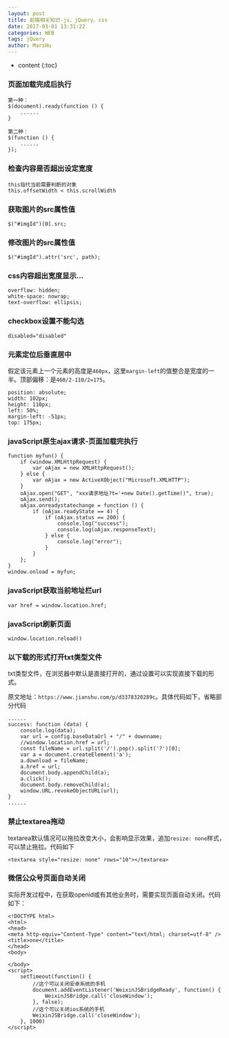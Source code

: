 ```yaml
---
layout: post
title: 前端相关知识-js、jQuery、css
date: 2017-03-01 13:31:22
categories: WEB
tags: jQuery
author: MarsHu
---
```


* content
{:toc}

### 页面加载完成后执行 ###
	第一种：
    $(document).ready(function () {
		......
    }

	第二种：
    $(function () {
		......
	});

### 检查内容是否超出设定宽度 ###

	this指代当前需要判断的对象
	this.offsetWidth < this.scrollWidth





### 获取图片的src属性值 ###

	$("#imgId")[0].src; 

### 修改图片的src属性值 ###

	$("#imgId").attr('src', path); 

### css内容超出宽度显示... ###

    overflow: hidden;
    white-space: nowrap;
    text-overflow: ellipsis;

### checkbox设置不能勾选 ###

	disabled="disabled"

### 元素定位后垂直居中 ###
假定该元素上一个元素的高度是`460px`，这里`margin-left`的值整合是宽度的一半。顶部偏移：是`460/2-110/2=175`。

	position: absolute;
	width: 102px;
	height: 110px;
	left: 50%;
	margin-left: -51px;
	top: 175px;

### javaScript原生ajax请求-页面加载完执行 ###

	function myfun() {
        if (window.XMLHttpRequest) {
            var oAjax = new XMLHttpRequest();
        } else {
            var oAjax = new ActiveXObject("Microsoft.XMLHTTP");
        }
        oAjax.open("GET", "xxx请求地址?t='+new Date().getTime()", true);
        oAjax.send();
        oAjax.onreadystatechange = function () {
            if (oAjax.readyState == 4) {
                if (oAjax.status == 200) {
					console.log("success");
                    console.log(oAjax.responseText);
                } else {
                    console.log("error");
                }
            }
        };
    }
    window.onload = myfun;

### javaScript获取当前地址栏url ###

	var href = window.location.href;

### javaScript刷新页面 ###
	
	window.location.reload()

### 以下载的形式打开txt类型文件 ###
txt类型文件，在浏览器中默认是直接打开的，通过设置可以实现直接下载的形式。

原文地址：`https://www.jianshu.com/p/d3378320289c`。具体代码如下，省略部分代码

	......
	success: function (data) {
		console.log(data);
		var url = config.baseDataUrl + "/" + downname;
		//window.location.href = url;
		const fileName = url.split('/').pop().split('?')[0];
		var a = document.createElement('a');
		a.download = fileName;
		a.href = url;
		document.body.appendChild(a);
		a.click();
		document.body.removeChild(a);
		window.URL.revokeObjectURL(url);
	}
	......

### 禁止textarea拖动 ###
textarea默认情况可以拖拉改变大小，会影响显示效果，追加`resize: none`样式，可以禁止拖拉。代码如下

	<textarea style="resize: none" rows="10"></textarea>

### 微信公众号页面自动关闭 ###
实际开发过程中，在获取openid或有其他业务时，需要实现页面自动关闭。代码如下：

	<!DOCTYPE html>
	<html>
	<head>
	<meta http-equiv="Content-Type" content="text/html; charset=utf-8" />
	<title>one</title>
	</head>
	<body>
	
	</body>
	<script>
		setTimeout(function() {
			//这个可以关闭安卓系统的手机
			document.addEventListener('WeixinJSBridgeReady', function() {
				WeixinJSBridge.call('closeWindow');
			}, false);
			//这个可以关闭ios系统的手机
			WeixinJSBridge.call('closeWindow');
		}, 1000)
	</script>

